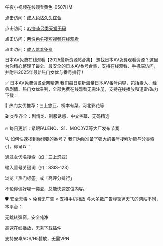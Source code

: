 
午夜小视频在线观看黄色-0507HM


点击访问：<a href="https://bered.pages.dev/">成人色站久久综合</a>

点击访问：<a href="https://rtj-3zo.pages.dev/">av变态另类天堂无码</a>

点击访问：<a href="https://vassv.pages.dev/">两性色午夜短视频在线观看</a>

点击访问：<a href="https://https://vassv.pages.dev/">成人羞羞免费</a>


日本AV免费在线观看【2025最新资源站合集】
想找日本AV免费观看资源？这里为你精心整理了最全、最安全的日本AV番号合集，支持在线观看、手机端访问，并附带2025年最新热门女优与番号排行！

✅ 日本AV免费资源全网精选
我们每日更新海量日本AV番号内容，包括素人、经典剧情、热门女优系列，全部免费在线观看无需注册，支持在线播放和迅雷/磁力下载：

🌸 热门女优推荐：三上悠亚、桥本有菜、河北彩花等

🎬 类型齐全：剧情类、制服诱惑、中文字幕、无码精选

🔥 每日更新：紧跟FALENO、S1、MOODYZ等大厂发布节奏

🔍 如何快速找到你想要的番号？
我们为你准备了强大的番号搜索功能与分类索引，你可以：

通过女优名搜索（如：三上悠亚）

输入番号关键词（如：SSIS-123）

浏览「热门标签」或「高评分排行」

不论你偏好哪一类型，总能快速定位内容。

🛡️ 安全无毒 × 免费无广告 × 支持手机播放
与大多数广告弹窗满天飞的网站不同，本平台：

无跳转弹窗，安全纯净

高速在线播放，无需下载插件

支持安卓/iOS/H5播放，无需VPN



<span style="display:none;">[Canonical link](）</span>
